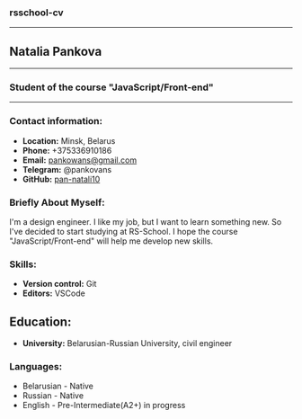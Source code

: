 ### rsschool-cv
***
## **Natalia Pankova**
***
### **Student of the course "JavaScript/Front-end"**

---

### **Contact information:**
+ **Location:** Minsk, Belarus
+ **Phone:** +375336910186
+ **Email:** pankowans@gmail.com
+ **Telegram:** @pankovans
+ **GitHub:** [pan-natali10](https://github.com/pan-natali10)

### **Briefly About Myself:**
I'm a design engineer. I like my job, but I want to learn something new. So I've decided to start studying at RS-School. I hope the course "JavaScript/Front-end" will help me develop new skills. 

### **Skills:**
+ **Version control:** Git
+ **Editors:** VSCode

## **Education:**
+ **University:** Belarusian-Russian University, civil engineer

### **Languages:**
+ Belarusian - Native
+ Russian - Native
+ English - Pre-Intermediate(A2+) in progress